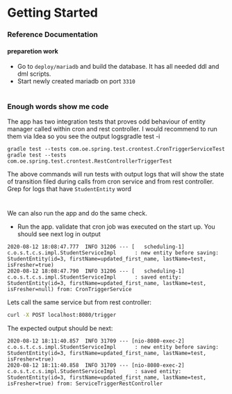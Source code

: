 # Getting Started

### Reference Documentation

#### preparetion work


* Go to `deploy/mariadb` and build the database. It has all needed ddl and dml scripts.
* Start newly created mariadb on port `3310` 
#
### Enough words show me code 
The app has two integration tests that proves odd behaviour of entity manager called within cron and rest controller.
I would recommend to run them via Idea so you see the output logsgradle test -i
```
gradle test --tests com.oe.spring.test.crontest.CronTriggerServiceTest 
gradle test --tests com.oe.spring.test.crontest.RestControllerTriggerTest
```
The above commands will run tests with output logs that will show the state of transition filed during calls from cron 
service and from rest controller. Grep for logs that have `StudentEntity` word
#
We can also run the app and do the same check.
* Run the app. validate that cron job was executed on the start up. You should see next log in output 
```$xslt
2020-08-12 18:08:47.777  INFO 31206 --- [   scheduling-1] c.o.s.t.c.s.impl.StudentServiceImpl      : new entity before saving: StudentEntity(id=3, firstName=updated_first_name, lastName=test, isFresher=true)
2020-08-12 18:08:47.790  INFO 31206 --- [   scheduling-1] c.o.s.t.c.s.impl.StudentServiceImpl      : saved entity: StudentEntity(id=3, firstName=updated_first_name, lastName=test, isFresher=null) from: CronTriggerService 
```
Lets call the same service but from rest controller: 
```bash
curl -X POST localhost:8080/trigger
```
The expected output should be next: 
```
2020-08-12 18:11:40.857  INFO 31709 --- [nio-8080-exec-2] c.o.s.t.c.s.impl.StudentServiceImpl      : new entity before saving: StudentEntity(id=3, firstName=updated_first_name, lastName=test, isFresher=true)
2020-08-12 18:11:40.858  INFO 31709 --- [nio-8080-exec-2] c.o.s.t.c.s.impl.StudentServiceImpl      : saved entity: StudentEntity(id=3, firstName=updated_first_name, lastName=test, isFresher=true) from: ServiceTriggerRestController 
```


